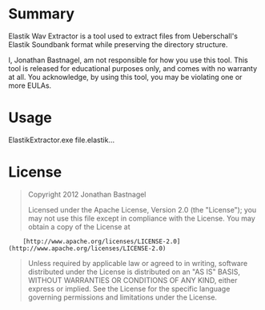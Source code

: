 Summary
====================
Elastik Wav Extractor is a tool used to extract files from Ueberschall's Elastik
Soundbank format while preserving the directory structure.

I, Jonathan Bastnagel, am not responsible for how you use this tool. 
This tool is released for educational purposes only, and comes with no warranty at all.
You acknowledge, by using this tool, you may be violating one or more EULAs.

Usage
====================
ElastikExtractor.exe file.elastik...

License
====================
>   Copyright 2012 Jonathan Bastnagel
>
>   Licensed under the Apache License, Version 2.0 (the "License");
>   you may not use this file except in compliance with the License.
>   You may obtain a copy of the License at
>
        [http://www.apache.org/licenses/LICENSE-2.0](http://www.apache.org/licenses/LICENSE-2.0)
>
>   Unless required by applicable law or agreed to in writing, software
>   distributed under the License is distributed on an "AS IS" BASIS,
>   WITHOUT WARRANTIES OR CONDITIONS OF ANY KIND, either express or implied.
>   See the License for the specific language governing permissions and
>   limitations under the License.
